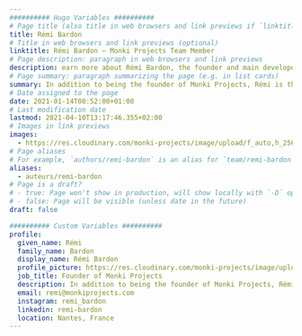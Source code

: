 ```yaml
---
########## Hugo Variables ##########
# Page title (also title in web browsers and link previews if `linktitle` is not specified)
title: Rémi Bardon
# Title in web browsers and link previews (optional)
linktitle: Rémi Bardon – Monki Projects Team Member
# Page description: paragraph in web browsers and link previews
description: earn more about Rémi Bardon, the founder and main developer of Monki Projects.
# Page summary: paragraph summarizing the page (e.g. in list cards)
summary: In addition to being the founder of Monki Projects, Rémi is the main – and only – developer.
# Date assigned to the page
date: 2021-01-14T08:52:00+01:00
# Last modification date
lastmod: 2021-04-10T13:17:46.355+02:00
# Images in link previews
images:
  - https://res.cloudinary.com/monki-projects/image/upload/f_auto,h_256,w_256/v1618053228/website/_default/team/remi-bardon
# Page aliases
# For example, `authors/remi-bardon` is an alias for `team/remi-bardon`
aliases:
  - auteurs/remi-bardon
# Page is a draft?
# - true: Page won't show in production, will show locally with `-D` option
# - false: Page will be visible (unless date in the future)
draft: false

########## Custom Variables ##########
profile:
  given_name: Rémi
  family_name: Bardon
  display_name: Rémi Bardon
  profile_picture: https://res.cloudinary.com/monki-projects/image/upload/f_auto,h_256,w_256/v1618053228/website/_default/team/remi-bardon
  job_title: Founder of Monki Projects
  description: In addition to being the founder of Monki Projects, Rémi is the main – and only – developer.
  email: remi@monkiprojects.com
  instagram: remi_bardon
  linkedin: remi-bardon
  location: Nantes, France
---
```

